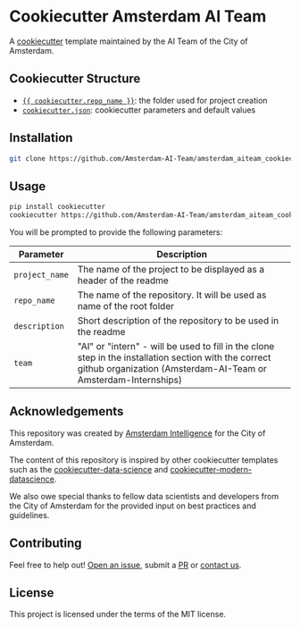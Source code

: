 # Cookiecutter Amsterdam AI Team 

A [cookiecutter](https://www.cookiecutter.io/) template maintained by the AI Team of the City of Amsterdam.

## Cookiecutter Structure

* [`{{ cookiecutter.repo_name }}`](./{{%20cookiecutter.repo_name%20}}): the folder used for project creation
* [`cookiecutter.json`](./cookiecutter.json): cookiecutter parameters and default values

## Installation
```bash
git clone https://github.com/Amsterdam-AI-Team/amsterdam_aiteam_cookiecutter.git
```

## Usage
```bash
pip install cookiecutter
cookiecutter https://github.com/Amsterdam-AI-Team/amsterdam_aiteam_cookiecutter
```

You will be prompted to provide the following parameters:

| Parameter      | Description                                                                                                                                                             |
|----------------|-------------------------------------------------------------------------------------------------------------------------------------------------------------------------|
| `project_name` | The name of the project to be displayed as a header of the readme                                                                                                       |
| `repo_name`    | The name of the repository. It will be used as name of the root folder                                                                                                  |
| `description`  | Short description of the repository to be used in the readme                                                                                                            |
| `team`         | "AI" or "intern" - will be used to fill in the clone step in the installation section with the correct github organization (Amsterdam-AI-Team or Amsterdam-Internships) |


## Acknowledgements

This repository was created by [Amsterdam Intelligence](https://amsterdamintelligence.com/) for the City of Amsterdam.

The content of this repository is inspired by other cookiecutter templates such as the [cookiecutter-data-science](https://github.com/drivendata/cookiecutter-data-science) and [cookiecutter-modern-datascience](https://github.com/crmne/cookiecutter-modern-datascience).

We also owe special thanks to fellow data scientists and developers from the City of Amsterdam for the provided input on best practices and guidelines.

## Contributing

Feel free to help out! [Open an issue](https://github.com/Amsterdam-AI-Team/amsterdam_aiteam_cookiecutter/issues), submit a [PR](https://github.com/Amsterdam-AI-Team/amsterdam_aiteam_cookiecutter/pulls) or [contact us](https://amsterdamintelligence.com/contact/).

## License 

This project is licensed under the terms of the MIT license.
